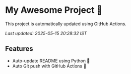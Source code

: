 # My Awesome Project 🚀

This project is automatically updated using GitHub Actions.

_Last updated: 2025-05-15 20:28:32 IST_

## Features
- Auto-update README using Python 🐍
- Auto Git push with GitHub Actions 🤖
